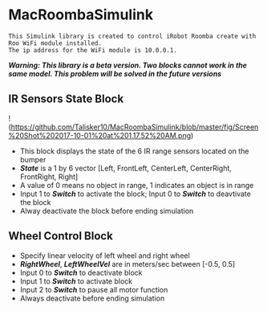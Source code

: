 # MacRoombaSimulink
```
This Simulink library is created to control iRobot Roomba create with Roo WiFi module installed.
The ip address for the WiFi module is 10.0.0.1.
```
**_Warning: This library is a beta version. Two blocks cannot work in the same model. This problem will be solved in the future versions_**


## IR Sensors State Block
!(https://github.com/Talisker10/MacRoombaSimulink/blob/master/fig/Screen%20Shot%202017-10-01%20at%201.17.52%20AM.png)
- This block displays the state of the 6 IR range sensors located on the bumper
- **_State_** is a 1 by 6 vector [Left, FrontLeft, CenterLeft, CenterRight, FrontRight, Right]
- A value of 0 means no object in range, 1 indicates an object is in range
- Input 1 to **_Switch_** to activate the block; Input 0 to **_Switch_** to deavtivate the block
- Alway deactivate the block before ending simulation

## Wheel Control Block
- Specify linear velocity of left wheel and right wheel
- **_RightWheel_**, **_LeftWheelVel_** are in meters/sec between [-0.5, 0.5]
- Input 0 to **_Switch_** to deactivate block
- Input 1 to **_Switch_** to activate block
- Input 2 to **_Switch_** to pause all motor function
- Always deactivate before ending simulation
